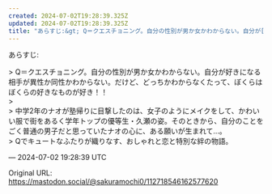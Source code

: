 ```yaml
---
created: 2024-07-02T19:28:39.325Z
updated: 2024-07-02T19:28:39.325Z
title: "あらすじ:&gt; Q＝クエスチョニング。自分の性別が男か女かわからない。自分が[...]"
---
```


<p>あらすじ:</p><p>&gt; Q＝クエスチョニング。自分の性別が男か女かわからない。自分が好きになる相手が異性か同性かわからない。だけど、どっちかわからなくたって、ぼくらはぼくらの好きなものが好き！！<br />&gt; <br />&gt; 中学2年のナオが塾帰りに目撃したのは、女子のようにメイクをして、かわいい服で街をあるく学年トップの優等生・久瀬の姿。そのときから、自分のことをごく普通の男子だと思っていたナオの心に、ある願いが生まれて…。<br />&gt; Qでキュートなふたりが織りなす、おしゃれと恋と特別な絆の物語。</p>

&mdash; 2024-07-02 19:28:39 UTC

Original URL: https://mastodon.social/@sakuramochi0/112718546162577620
